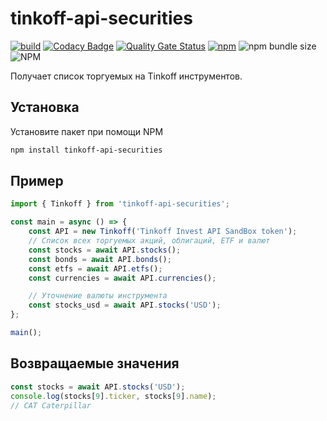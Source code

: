 # tinkoff-api-securities

[![build](https://github.com/samgozman/tinkoff-api-securities/actions/workflows/node.js.yml/badge.svg)](https://github.com/samgozman/tinkoff-api-securities/actions/workflows/node.js.yml)
[![Codacy Badge](https://app.codacy.com/project/badge/Grade/8e29e7423e70477e82c5a4de6836896a)](https://www.codacy.com/gh/samgozman/tinkoff-api-securities/dashboard?utm_source=github.com&utm_medium=referral&utm_content=samgozman/tinkoff-api-securities&utm_campaign=Badge_Grade)
[![Quality Gate Status](https://sonarcloud.io/api/project_badges/measure?project=samgozman_tinkoff-api-securities&metric=alert_status)](https://sonarcloud.io/dashboard?id=samgozman_tinkoff-api-securities)
[![npm](https://img.shields.io/npm/v/tinkoff-api-securities)](https://www.npmjs.com/package/tinkoff-api-securities)
![npm bundle size](https://img.shields.io/bundlephobia/min/tinkoff-api-securities)
![NPM](https://img.shields.io/npm/l/tinkoff-api-securities)

Получает список торгуемых на Tinkoff инструментов.

## Установка

Установите пакет при помощи NPM

```bash
npm install tinkoff-api-securities
```

## Пример

```javascript
import { Tinkoff } from 'tinkoff-api-securities';

const main = async () => {
    const API = new Tinkoff('Tinkoff Invest API SandBox token');
    // Список всех торгуемых акций, облигаций, ETF и валют
    const stocks = await API.stocks();
    const bonds = await API.bonds();
    const etfs = await API.etfs();
    const currencies = await API.currencies();

    // Уточнение валюты инструмента
    const stocks_usd = await API.stocks('USD');
};

main();
```

## Возвращаемые значения

```javascript
const stocks = await API.stocks('USD');
console.log(stocks[9].ticker, stocks[9].name);
// CAT Caterpillar
```
